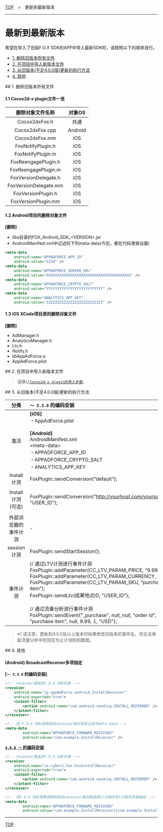[TOP](../../README.md)　>　更新到最新版本

---

# 最新到最新版本

希望在导入了旧版F.O.X SDK的APP中导入最新SDK时，请按照以下的顺序进行。

* [1. 删除旧版本所有文件](#remove_regacy)
* [2. 在项目中导入新版本文件](#install)
* [3. 从旧版本(不足4.0.0版)更新的执行方法](#update_implement)
* [4. 其他](#other)

<div id="remove_regacy"></div>
## 1. 删除旧版本所有文件

#### 1.1 Cocos2d-x plugin文件一览

|删除对象文件名称|对象OS|
|:---:|:---:|
|Cocos2dxFox.h|共通|
|Cocos2dxFox.cpp|Android|
|Cocos2dxFox.mm|iOS|
|FoxNotifyPlugin.h|iOS|
|FoxNotifyPlugin.m|iOS|
|FoxReengagePlugin.h|iOS|
|FoxReengagePlugin.m|iOS|
|FoxVersionDelegate.h|iOS|
|FoxVersionDelegate.mm|iOS|
|FoxVersionPlugin.h|iOS|
|FoxVersionPlugin.mm|iOS|

#### 1.2 Android项目的删除对象文件

**[删除]**

* libs目录的FOX_Android_SDK_&lt;VERSION&gt;.jar
* AndroidManifest.xml中记述的下列meta-data(今后，都在代码里做设置)

```xml
<meta-data
    android:name="APPADFORCE_APP_ID"
    android:value="1234" />
<meta-data
    android:name="APPADFORCE_SERVER_URL"
    android:value="XXXXXXXXXXXXXXXXXXXXXXXXXXXXXXXXXXXXXXX" />
<meta-data
    android:name="APPADFORCE_CRYPTO_SALT"
    android:value="YYYYYYYYYYYYYYYYYYYYYYYYYY" />
<meta-data
    android:name="ANALYTICS_APP_KEY"
    android:value="ZZZZZZZZZZZZZZZZZZZZZZZZZZ" />
```

#### 1.3 iOS XCode项目里的删除对象文件

**[删除]**

* AdManager.h
* AnalyticsManager.h
* Ltv.h
* Notify.h
* libAppAdForce.a
* AppAdForce.plist

<div id="install"></div>
## 2. 在项目中导入新版本文件

> 请确认[`Cocos2d-x plugin的导入步骤`](../integration/README.md)。

<div id="update_implement"></div>
## 3. 从旧版本(不足4.0.0版)更新的执行方法

|分类|`〜 3.3.0` 的编码安装|`4.0.0 〜` 的编码安装|
|:---:|:---|:---|
|激活|**[iOS]**<br>・AppAdForce.plist<br><br>**[Android]**<br>AndroidManifest.xml<br>&lt;meta-data&gt;<br>・APPADFORCE_APP_ID<br>・APPADFORCE_CRYPTO_SALT<br>・ANALYTICS_APP_KEY|CYZCCFoxConfig config;<br>config.appId_android = 发行的APP ID;<br>config.salt_android = "发行的APP_SALT";<br>	config.appKey_android = "发行的APP_KEY";<br>CYZCCFox::init(config);|
|Install计测|FoxPlugin::sendConversion(“default”);|CYZCCFox::trackInstall();|
|Install计测<br>(可选)|FoxPlugin::sendConversion(“http://yourhost.com/yourpage.html”, "USER_ID");|CYZCCFoxTrackOption option;<br>option.redirectUrl = "http://yoursite.com";<br>option.buid = "USER_ID";<br>CYZCCFox::trackInstall(option);|
|外部浏览器的事件计测|-|char* externalUrl = (char*)"http://yoursite.com/tagpage";<br>CYZCCFox::trackEventByBrowser(externalUrl);|
|session计测|FoxPlugin::sendStartSession();|CYZCCFox::trackSession();|
|事件计测|// 通过LTV计测进行事件计测<br>FoxPlugin::addParameter(CC_LTV_PARAM_PRICE, “9.99”);<br>FoxPlugin::addParameter(CC_LTV_PARAM_CURRENCY, “USD”);<br>FoxPlugin::addParameter(CC_LTV_PARAM_SKU, “purchase item”);<br>FoxPlugin::sendLtv(成果地点ID, "USER_ID");<br><br>// 通过流量分析进行事件计测<br>FoxPlugin::sendEvent("_purchase", null, null, "order id", “purchase item”, null, 9.99, 1, "USD");|int ltvId = 成果地点ID;<br>const char* eventName = "_purchase";<br>CYZCCFoxEvent* e = new CYZCCFoxEvent(eventName, ltvId);<br>e->buid = "USER_ID";<br>e->sku = "purchase item";<br>e->price = 9.99;<br>e->currency = "USD";<br>e->orderId = "order id"<br>CYZCCFox::trackEvent(e);|

> ※1 请注意，更新到4.0.0及以上版本时如果修改旧版本的事件名，将无法保留流量分析中到现在为止计测到的数据。

<div id="other"></div>
## 4. 其他

#### (Android) BroadcastReceiver多项指定

**[`〜 3.3.0` 的编码安装]**

```xml
<!-- receiver类指定F.O.X SDK的类 -->
<receiver
    android:name="jp.appAdForce.android.InstallReceiver"
    android:exported="true">
    <intent-filter>
        <action android:name="com.android.vending.INSTALL_REFERRER" />
    </intent-filter>
</receiver>

<!-- 用 F.O.X SDK调用其他receiver类时信息记录为meta-data -->
<meta-data
        android:name="APPADFORCE_FORWARD_RECEIVER"
        android:value="com.example.InstallReceiver" />
```

**[`4.0.0 〜` 的编码安装](../integration/android/install_referrer/README.md)**

```xml
<!-- receiver类指定F.O.X SDK的类 -->
<receiver
    android:name="co.cyberz.fox.FoxInstallReceiver"
    android:exported="true">
    <intent-filter>
        <action android:name="com.android.vending.INSTALL_REFERRER" />
    </intent-filter>
</receiver>

<!-- 将F.O.X SDK想要调用的其他receiver类的路径用|(分隔符号)分割开来做描述 -->
<meta-data
        android:name="APPADFORCE_FORWARD_RECEIVER"
        android:value="com.example.InstallReceiver1|com.example.InstallReceiver2|com.example.InstallReceiver3" />
```

---
[TOP](../../README.md)

